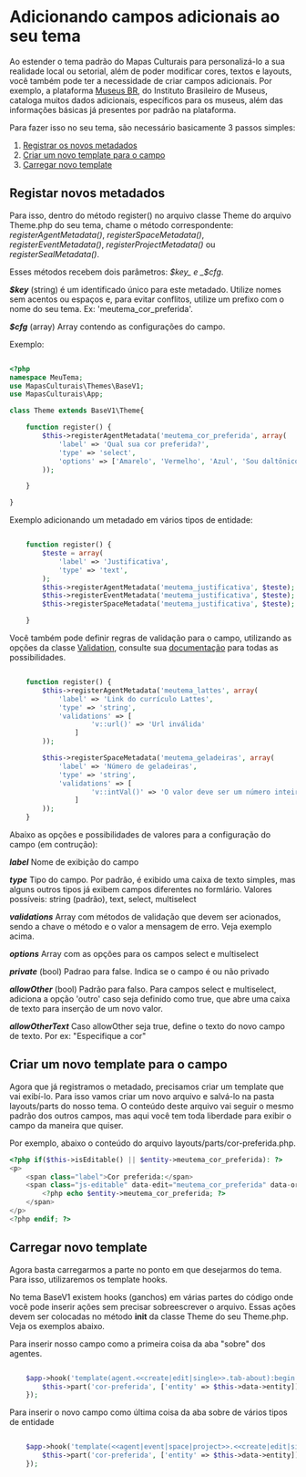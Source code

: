 # Adicionando campos adicionais ao seu tema

Ao estender o tema padrão do Mapas Culturais para personalizá-lo a sua realidade local ou setorial, além de poder  modificar cores, textos e layouts, você também pode ter a necessidade de criar campos adicionais. Por exemplo, a plataforma [Museus BR](http://museus.cultura.gov.br), do Instituto Brasileiro de Museus, cataloga muitos dados adicionais, específicos para os museus, além das informações básicas já presentes por padrão na plataforma.

Para fazer isso no seu tema, são necessário basicamente 3 passos simples:

1. [Registrar os novos metadados](#registrar-os-novos-metadados)
3. [Criar um novo template para o campo](#criar-um-novo-template-para-o-campo)
2. [Carregar novo template](#carregar-novo-template)


## Registar novos metadados

Para isso, dentro do método register() no arquivo classe Theme do arquivo Theme.php do seu tema, chame o método correspondente: _registerAgentMetadata()_, _registerSpaceMetadata()_, _registerEventMetadata()_, _registerProjectMetadata()_ ou _registerSealMetadata()_.

Esses métodos recebem dois parâmetros: _$key_ e _$cfg_.

**_$key_** (string) é um identificado único para este metadado. Utilize nomes sem acentos ou espaços e, para evitar conflitos, utilize um prefixo com o nome do seu tema. Ex: 'meutema_cor_preferida'.

**_$cfg_** (array) Array contendo as configurações do campo.

Exemplo:

```PHP

<?php
namespace MeuTema;
use MapasCulturais\Themes\BaseV1;
use MapasCulturais\App;

class Theme extends BaseV1\Theme{

    function register() {
        $this->registerAgentMetadata('meutema_cor_preferida', array(
            'label' => 'Qual sua cor preferida?',
            'type' => 'select',
            'options' => ['Amarelo', 'Vermelho', 'Azul', 'Sou daltônico, não ligo muito pra isso']
        ));

    }

}
```
Exemplo adicionando um metadado em vários tipos de entidade:

```PHP

    function register() {
        $teste = array(
            'label' => 'Justificativa',
            'type' => 'text',
        );
        $this->registerAgentMetadata('meutema_justificativa', $teste);
        $this->registerEventMetadata('meutema_justificativa', $teste);
        $this->registerSpaceMetadata('meutema_justificativa', $teste);

    }

```
Você também pode definir regras de validação para o campo, utilizando as opções da classe [Validation](https://github.com/Respect/Validation), consulte sua [documentação](https://github.com/Respect/Validation/blob/master/docs/VALIDATORS.md) para todas as possibilidades.
```PHP

    function register() {
        $this->registerAgentMetadata('meutema_lattes', array(
            'label' => 'Link do currículo Lattes',
            'type' => 'string',
            'validations' => [
                    'v::url()' => 'Url inválida'
                ]
        ));

        $this->registerSpaceMetadata('meutema_geladeiras', array(
            'label' => 'Número de geladeiras',
            'type' => 'string',
            'validations' => [
                    'v::intVal()' => 'O valor deve ser um número inteiro'
                ]
        ));
    }

```

Abaixo as opções e possibilidades de valores para a configuração do campo (em contrução):

**_label_** Nome de exibição do campo

**_type_** Tipo do campo. Por padrão, é exibido uma caixa de texto simples, mas alguns outros tipos já exibem campos diferentes no formlário. Valores possíveis: string (padrão), text, select, multiselect

**_validations_** Array com métodos de validação que devem ser acionados, sendo a chave o método e o valor a mensagem de erro. Veja exemplo acima.

**_options_** Array com as opções para os campos select e multiselect

**_private_** (bool) Padrao para false. Indica se o campo é ou não privado

**_allowOther_** (bool) Padrão para falso. Para campos select e multiselect, adiciona a opção 'outro' caso seja definido como true, que abre uma caixa de texto para inserção de um novo valor.

**_allowOtherText_** Caso allowOther seja true, define o texto do novo campo de texto. Por ex: "Especifique a cor"

## Criar um novo template para o campo

Agora que já registramos o metadado, precisamos criar um template que vai exibí-lo. Para isso vamos criar um novo arquivo e salvá-lo na pasta layouts/parts do nosso tema. O conteúdo deste arquivo vai seguir o mesmo padrão dos outros campos, mas aqui você tem toda liberdade para exibir o campo da maneira que quiser.

Por exemplo, abaixo o conteúdo do arquivo layouts/parts/cor-preferida.php.

```PHP
<?php if($this->isEditable() || $entity->meutema_cor_preferida): ?>
<p>
    <span class="label">Cor preferida:</span>
    <span class="js-editable" data-edit="meutema_cor_preferida" data-original-title="Cor preferida" data-emptytext="Selecione">
        <?php echo $entity->meutema_cor_preferida; ?>
    </span>
</p>
<?php endif; ?>
```

## Carregar novo template

Agora basta carregarmos a parte no ponto em que desejarmos do tema. Para isso, utilizaremos os template hooks.

No tema BaseV1 existem hooks (ganchos) em várias partes do código onde vocẽ pode inserir ações sem precisar sobreescrever o arquivo. Essas ações devem ser colocadas no método __init__ da classe Theme do seu Theme.php. Veja os exemplos abaixo.

Para inserir nosso campo como a primeira coisa da aba "sobre" dos agentes.

```PHP

    $app->hook('template(agent.<<create|edit|single>>.tab-about):begin', function(){
        $this->part('cor-preferida', ['entity' => $this->data->entity]);
    });

```
Para inserir o novo campo como última coisa da aba sobre de vários tipos de entidade

```PHP

    $app->hook('template(<<agent|event|space|project>>.<<create|edit|single>>.tab-about):end', function(){
        $this->part('cor-preferida', ['entity' => $this->data->entity]);
    });

```
